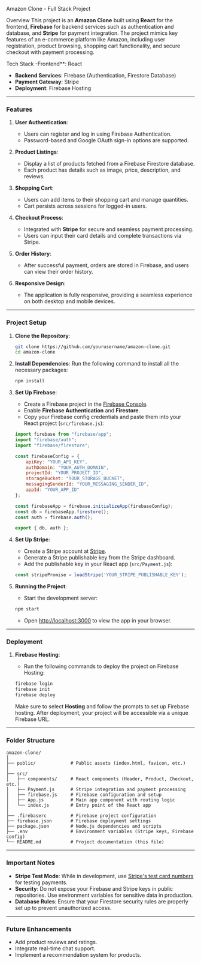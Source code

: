 Amazon Clone - Full Stack Project

Overview
This project is an **Amazon Clone** built using **React** for the frontend, **Firebase** for backend services such as authentication and database, and **Stripe** for payment integration. The project mimics key features of an e-commerce platform like Amazon, including user registration, product browsing, shopping cart functionality, and secure checkout with payment processing.

Tech Stack
-Frontend**: React
- **Backend Services**: Firebase (Authentication, Firestore Database)
- **Payment Gateway**: Stripe
- **Deployment**: Firebase Hosting

---

### Features
1. **User Authentication**:
   - Users can register and log in using Firebase Authentication.
   - Password-based and Google OAuth sign-in options are supported.

2. **Product Listings**:
   - Display a list of products fetched from a Firebase Firestore database.
   - Each product has details such as image, price, description, and reviews.

3. **Shopping Cart**:
   - Users can add items to their shopping cart and manage quantities.
   - Cart persists across sessions for logged-in users.

4. **Checkout Process**:
   - Integrated with **Stripe** for secure and seamless payment processing.
   - Users can input their card details and complete transactions via Stripe.

5. **Order History**:
   - After successful payment, orders are stored in Firebase, and users can view their order history.
   
6. **Responsive Design**:
   - The application is fully responsive, providing a seamless experience on both desktop and mobile devices.

---

### Project Setup

1. **Clone the Repository**:
   ```bash
   git clone https://github.com/yourusername/amazon-clone.git
   cd amazon-clone
   ```

2. **Install Dependencies**:
   Run the following command to install all the necessary packages:
   ```bash
   npm install
   ```

3. **Set Up Firebase**:
   - Create a Firebase project in the [Firebase Console](https://console.firebase.google.com/).
   - Enable **Firebase Authentication** and **Firestore**.
   - Copy your Firebase config credentials and paste them into your React project (`src/firebase.js`):
   ```javascript
   import firebase from "firebase/app";
   import "firebase/auth";
   import "firebase/firestore";

   const firebaseConfig = {
       apiKey: "YOUR_API_KEY",
       authDomain: "YOUR_AUTH_DOMAIN",
       projectId: "YOUR_PROJECT_ID",
       storageBucket: "YOUR_STORAGE_BUCKET",
       messagingSenderId: "YOUR_MESSAGING_SENDER_ID",
       appId: "YOUR_APP_ID"
   };

   const firebaseApp = firebase.initializeApp(firebaseConfig);
   const db = firebaseApp.firestore();
   const auth = firebase.auth();

   export { db, auth };
   ```

4. **Set Up Stripe**:
   - Create a Stripe account at [Stripe](https://stripe.com).
   - Generate a Stripe publishable key from the Stripe dashboard.
   - Add the publishable key in your React app (`src/Payment.js`):
   ```javascript
   const stripePromise = loadStripe('YOUR_STRIPE_PUBLISHABLE_KEY');
   ```

5. **Running the Project**:
   - Start the development server:
   ```bash
   npm start
   ```
   - Open [http://localhost:3000](http://localhost:3000) to view the app in your browser.

---

### Deployment

1. **Firebase Hosting**:
   - Run the following commands to deploy the project on Firebase Hosting:
   ```bash
   firebase login
   firebase init
   firebase deploy
   ```

   Make sure to select **Hosting** and follow the prompts to set up Firebase hosting. After deployment, your project will be accessible via a unique Firebase URL.

---

### Folder Structure
```
amazon-clone/
│
├── public/             # Public assets (index.html, favicon, etc.)
│
├── src/
│   ├── components/     # React components (Header, Product, Checkout, etc.)
│   ├── Payment.js      # Stripe integration and payment processing
│   ├── firebase.js     # Firebase configuration and setup
│   ├── App.js          # Main app component with routing logic
│   └── index.js        # Entry point of the React app
│
├── .firebaserc         # Firebase project configuration
├── firebase.json       # Firebase deployment settings
├── package.json        # Node.js dependencies and scripts
├── .env                # Environment variables (Stripe keys, Firebase config)
└── README.md           # Project documentation (this file)
```

---

### Important Notes
- **Stripe Test Mode**: While in development, use [Stripe's test card numbers](https://stripe.com/docs/testing) for testing payments.
- **Security**: Do not expose your Firebase and Stripe keys in public repositories. Use environment variables for sensitive data in production.
- **Database Rules**: Ensure that your Firestore security rules are properly set up to prevent unauthorized access.

---

### Future Enhancements
- Add product reviews and ratings.
- Integrate real-time chat support.
- Implement a recommendation system for products.


